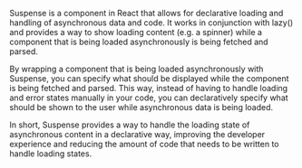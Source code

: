 Suspense is a component in React that allows for declarative loading and handling of asynchronous data and code. It works in conjunction with lazy() and provides a way to show loading content (e.g. a spinner) while a component that is being loaded asynchronously is being fetched and parsed.

By wrapping a component that is being loaded asynchronously with Suspense, you can specify what should be displayed while the component is being fetched and parsed. This way, instead of having to handle loading and error states manually in your code, you can declaratively specify what should be shown to the user while asynchronous data is being loaded.

In short, Suspense provides a way to handle the loading state of asynchronous content in a declarative way, improving the developer experience and reducing the amount of code that needs to be written to handle loading states.
